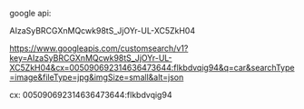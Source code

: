 google api:

AIzaSyBRCGXnMQcwk98tS_JjOYr-UL-XC5ZkH04

https://www.googleapis.com/customsearch/v1?key=AIzaSyBRCGXnMQcwk98tS_JjOYr-UL-XC5ZkH04&cx=005090692314636473644:flkbdvqig94&q=car&searchType=image&fileType=jpg&imgSize=small&alt=json

cx:
005090692314636473644:flkbdvqig94
